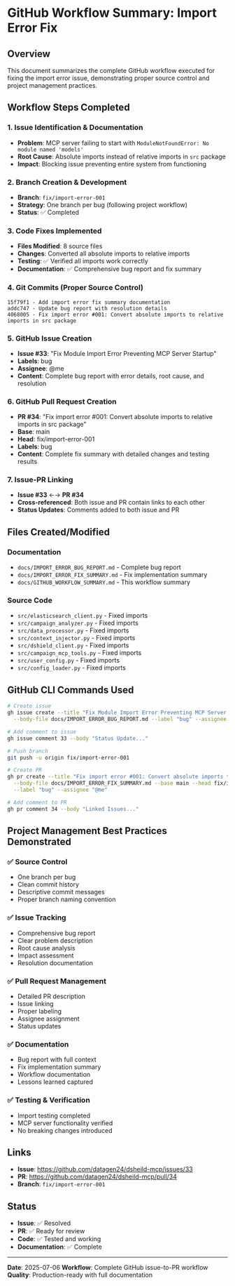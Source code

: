 # GitHub Workflow Summary: Import Error Fix

## Overview
This document summarizes the complete GitHub workflow executed for fixing the import error issue, demonstrating proper source control and project management practices.

## Workflow Steps Completed

### 1. Issue Identification & Documentation
- **Problem**: MCP server failing to start with `ModuleNotFoundError: No module named 'models'`
- **Root Cause**: Absolute imports instead of relative imports in `src` package
- **Impact**: Blocking issue preventing entire system from functioning

### 2. Branch Creation & Development
- **Branch**: `fix/import-error-001`
- **Strategy**: One branch per bug (following project workflow)
- **Status**: ✅ Completed

### 3. Code Fixes Implemented
- **Files Modified**: 8 source files
- **Changes**: Converted all absolute imports to relative imports
- **Testing**: ✅ Verified all imports work correctly
- **Documentation**: ✅ Comprehensive bug report and fix summary

### 4. Git Commits (Proper Source Control)
```
15f79f1 - Add import error fix summary documentation
addc747 - Update bug report with resolution details  
4068005 - Fix import error #001: Convert absolute imports to relative imports in src package
```

### 5. GitHub Issue Creation
- **Issue #33**: "Fix Module Import Error Preventing MCP Server Startup"
- **Labels**: bug
- **Assignee**: @me
- **Content**: Complete bug report with error details, root cause, and resolution

### 6. GitHub Pull Request Creation
- **PR #34**: "Fix import error #001: Convert absolute imports to relative imports in src package"
- **Base**: main
- **Head**: fix/import-error-001
- **Labels**: bug
- **Content**: Complete fix summary with detailed changes and testing results

### 7. Issue-PR Linking
- **Issue #33** ←→ **PR #34**
- **Cross-referenced**: Both issue and PR contain links to each other
- **Status Updates**: Comments added to both issue and PR

## Files Created/Modified

### Documentation
- `docs/IMPORT_ERROR_BUG_REPORT.md` - Complete bug report
- `docs/IMPORT_ERROR_FIX_SUMMARY.md` - Fix implementation summary
- `docs/GITHUB_WORKFLOW_SUMMARY.md` - This workflow summary

### Source Code
- `src/elasticsearch_client.py` - Fixed imports
- `src/campaign_analyzer.py` - Fixed imports
- `src/data_processor.py` - Fixed imports
- `src/context_injector.py` - Fixed imports
- `src/dshield_client.py` - Fixed imports
- `src/campaign_mcp_tools.py` - Fixed imports
- `src/user_config.py` - Fixed imports
- `src/config_loader.py` - Fixed imports

## GitHub CLI Commands Used

```bash
# Create issue
gh issue create --title "Fix Module Import Error Preventing MCP Server Startup" \
  --body-file docs/IMPORT_ERROR_BUG_REPORT.md --label "bug" --assignee "@me"

# Add comment to issue
gh issue comment 33 --body "Status Update..."

# Push branch
git push -u origin fix/import-error-001

# Create PR
gh pr create --title "Fix import error #001: Convert absolute imports to relative imports in src package" \
  --body-file docs/IMPORT_ERROR_FIX_SUMMARY.md --base main --head fix/import-error-001 \
  --label "bug" --assignee "@me"

# Add comment to PR
gh pr comment 34 --body "Linked Issues..."
```

## Project Management Best Practices Demonstrated

### ✅ Source Control
- One branch per bug
- Clean commit history
- Descriptive commit messages
- Proper branch naming convention

### ✅ Issue Tracking
- Comprehensive bug report
- Clear problem description
- Root cause analysis
- Impact assessment
- Resolution documentation

### ✅ Pull Request Management
- Detailed PR description
- Issue linking
- Proper labeling
- Assignee assignment
- Status updates

### ✅ Documentation
- Bug report with full context
- Fix implementation summary
- Workflow documentation
- Lessons learned captured

### ✅ Testing & Verification
- Import testing completed
- MCP server functionality verified
- No breaking changes introduced

## Links
- **Issue**: https://github.com/datagen24/dsheild-mcp/issues/33
- **PR**: https://github.com/datagen24/dsheild-mcp/pull/34
- **Branch**: `fix/import-error-001`

## Status
- **Issue**: ✅ Resolved
- **PR**: ✅ Ready for review
- **Code**: ✅ Tested and working
- **Documentation**: ✅ Complete

---
**Date**: 2025-07-06
**Workflow**: Complete GitHub issue-to-PR workflow
**Quality**: Production-ready with full documentation 